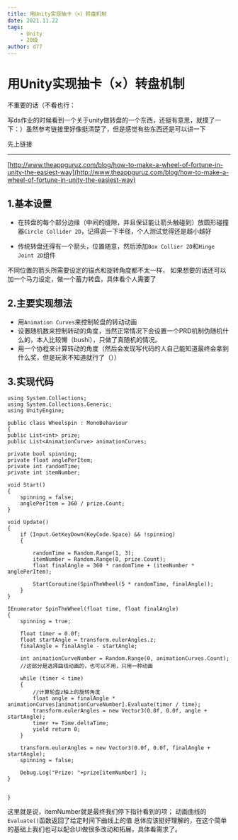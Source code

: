 ```yaml
---
title: 用Unity实现抽卡（×）转盘机制
date: 2021.11.22
tags: 
    - Unity
    - 20级
author: d77
---
```


# 用Unity实现抽卡（×）转盘机制 #
不重要的话（不看也行：

写ds作业的时候看到一个关于unity做转盘的一个东西，还挺有意思，就摸了一下：）虽然参考链接里好像挺清楚了，但是感觉有些东西还是可以讲一下

先上链接

----------
[http://www.theappguruz.com/blog/how-to-make-a-wheel-of-fortune-in-unity-the-easiest-way](http://www.theappguruz.com/blog/how-to-make-a-wheel-of-fortune-in-unity-the-easiest-way)

## 1.基本设置 ##
- 在转盘的每个部分边缘（中间的缝隙，并且保证能让箭头触碰到）放圆形碰撞器`Circle Collider 2D`，记得调一下半径，个人测试觉得还是越小越好

- 传统转盘还得有一个箭头，位置随意，然后添加`Box Collier 2D`和`Hinge Joint 2D`组件

不同位置的箭头所需要设定的锚点和旋转角度都不太一样，
如果想要的话还可以加一个马力设定，做一个蓄力转盘，具体看个人需要了

## 2.主要实现想法 ##

- 用`Animation Curves`来控制轮盘的转动动画
- 设置随机数来控制转动的角度，当然正常情况下会设置一个PRD机制伪随机什么的，本人比较懒（bushi），只做了真随机的情况。
- 用一个协程来计算转动的角度（然后会发现写代码的人自己能知道最终会拿到什么奖，但是玩家不知道就行了（））
## 3.实现代码 ##
    using System.Collections;
    using System.Collections.Generic;
    using UnityEngine;
    
    public class Wheelspin : MonoBehaviour
    {
    public List<int> prize;
    public List<AnimationCurve> animationCurves;

    private bool spinning;
    private float anglePerItem;
    private int randomTime;
    private int itemNumber;

    void Start()
    {
        spinning = false;
        anglePerItem = 360 / prize.Count;
    }

    void Update()
    {
        if (Input.GetKeyDown(KeyCode.Space) && !spinning)
        {

            randomTime = Random.Range(1, 3);
            itemNumber = Random.Range(0, prize.Count);
            float finalAngle = 360 * randomTime + (itemNumber * anglePerItem);

            StartCoroutine(SpinTheWheel(5 * randomTime, finalAngle));
        }
    }

    IEnumerator SpinTheWheel(float time, float finalAngle)
    {
        spinning = true;

        float timer = 0.0f;
        float startAngle = transform.eulerAngles.z;
        finalAngle = finalAngle - startAngle;

        int animationCurveNumber = Random.Range(0, animationCurves.Count);
        //这部分是选择曲线动画的，也可以不用，只用一种动画

        while (timer < time)
        {
            //计算轮盘z轴上的旋转角度
            float angle = finalAngle * animationCurves[animationCurveNumber].Evaluate(timer / time);
            transform.eulerAngles = new Vector3(0.0f, 0.0f, angle + startAngle);
            timer += Time.deltaTime;
            yield return 0;
        }

        transform.eulerAngles = new Vector3(0.0f, 0.0f, finalAngle + startAngle);
        spinning = false;

        Debug.Log("Prize: "+prize[itemNumber] );
    }


    }
这里就是说，itemNumber就是最终我们停下指针看到的项；
动画曲线的`Evaluate()`函数返回了给定时间下曲线上的值
总体应该挺好理解的，在这个简单的基础上我们也可以配合UI做很多改动和拓展，具体看需求了。

